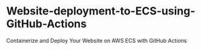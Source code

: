 # Website-deployment-to-ECS-using-GitHub-Actions
Containerize and Deploy Your Website on AWS ECS with GitHub Actions
